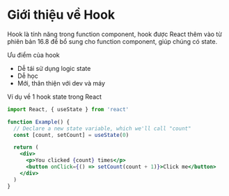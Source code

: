 # Giới thiệu về Hook

Hook là tính năng trong function component, hook được React thêm vào từ phiên bản 16.8 để bổ sung cho function component, giúp chúng có state.

Ưu điểm của hook

- Dễ tái sử dụng logic state
- Dễ học
- Mới, thân thiện với dev và máy

Ví dụ về 1 hook state trong React

```jsx
import React, { useState } from 'react'

function Example() {
  // Declare a new state variable, which we'll call "count"
  const [count, setCount] = useState(0)

  return (
    <div>
      <p>You clicked {count} times</p>
      <button onClick={() => setCount(count + 1)}>Click me</button>
    </div>
  )
}
